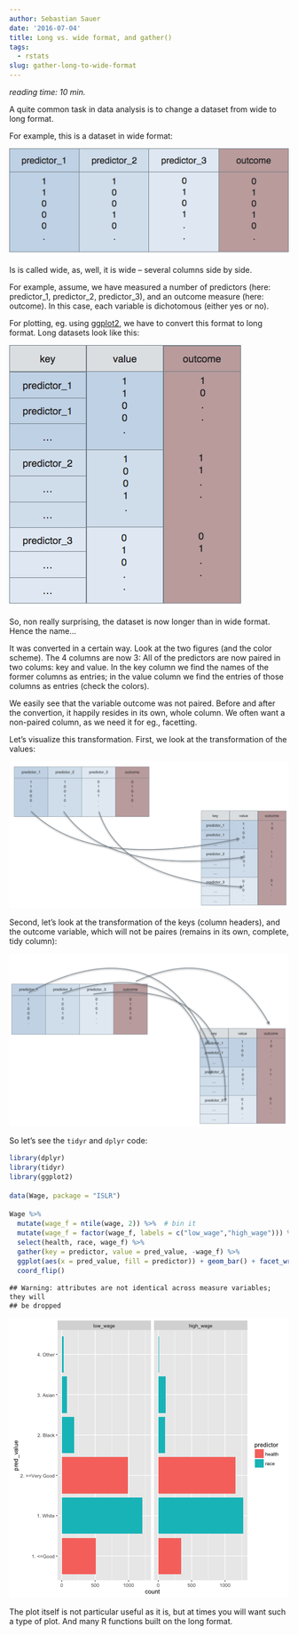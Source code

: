 ```yaml
---
author: Sebastian Sauer
date: '2016-07-04'
title: Long vs. wide format, and gather()
tags:
  - rstats
slug: gather-long-to-wide-format
---
```


*reading time: 10 min.*

A quite common task in data analysis is to change a dataset from wide to long format.

For example, this is a dataset in wide format:

 
![]( /images/gatherwide.png)

Is is called wide, as, well, it is wide – several columns side by side.

For example, assume, we have measured a number of predictors (here: predictor_1, predictor_2, predictor_3), and an outcome measure (here: outcome). In this case, each variable is dichotomous (either yes or no).

For plotting, eg. using [ggplot2](http://ggplot2.org), we have to convert this format to long format. Long datasets look like this:

![]( /images/gather_long.png)

So, non really surprising, the dataset is now longer than in wide format. Hence the name…

It was converted in a certain way. Look at the two figures (and the color scheme). The 4 columns are now 3: All of the predictors are now paired in two colums: key and value. In the key column we find the names of the former columns as entries; in the value column we find the entries of those columns as entries (check the colors).

We easily see that the variable outcome was not paired. Before and after the convertion, it happily resides in its own, whole column. We often want a non-paired column, as we need it for eg., facetting.

Let’s visualize this transformation. First, we look at the transformation of the values:

![](/images/gather_values.png)

Second, let’s look at the transformation of the keys (column headers), and the outcome variable, which will not be paires (remains in its own, complete, tidy column):

![](/images/gather_keys.png)

 

So let’s see the `tidyr` and `dplyr` code:


```r
library(dplyr)
library(tidyr)
library(ggplot2)

data(Wage, package = "ISLR")

Wage %>%
  mutate(wage_f = ntile(wage, 2)) %>%  # bin it
  mutate(wage_f = factor(wage_f, labels = c("low_wage","high_wage"))) %>%
  select(health, race, wage_f) %>%
  gather(key = predictor, value = pred_value, -wage_f) %>%
  ggplot(aes(x = pred_value, fill = predictor)) + geom_bar() + facet_wrap(~wage_f) +
  coord_flip()
```

```
## Warning: attributes are not identical across measure variables; they will
## be dropped
```

![]( /images/gather1.png)



The plot itself is not particular useful as it is, but at times you will want such a type of plot. And many R functions built on the long format.
